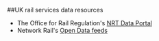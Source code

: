 ##UK rail services data resources

- The Office for Rail Regulation's [NRT Data Portal](https://dataportal.orr.gov.uk/)
- Network Rail's [Open Data feeds](https://datafeeds.networkrail.co.uk/ntrod/login) 